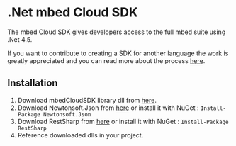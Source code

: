 # .Net mbed Cloud SDK

The mbed Cloud SDK gives developers access to the full mbed suite using .Net 4.5.

If you want to contribute to creating a SDK for another language the work is
greatly appreciated and you can read more about the process
[here](https://github.com/ARMmbed/mbed-cloud-sdk-codegen/blob/master/docs/create-new-language.md).

## Installation

1. Download mbedCloudSDK library dll from [here](https://github.com/ARMmbed/mbed-cloud-sdk-dotnet/releases/tag/v1.1.0.0).
2. Download Newtonsoft.Json from [here](http://www.newtonsoft.com/json) or install it with NuGet : `Install-Package Newtonsoft.Json`
3. Download RestSharp from [here](https://github.com/restsharp/RestSharp/downloads) or install it with NuGet : `Install-Package RestSharp`
4. Reference downloaded dlls in your project.
